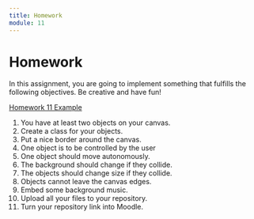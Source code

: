 ```yaml
---
title: Homework
module: 11
---
```


# Homework

In this assignment, you are going to implement something that fulfills the following objectives. Be creative and have fun!

<a href="https://github.com/Montana-Media-Arts/441-WebTech-Spring2022-Examples/tree/main/Week%2010/Homework%2010" target="_new">Homework 11 Example</a>

1. You have at least two objects on your canvas.
2. Create a class for your objects.
3. Put a nice border around the canvas.
4. One object is to be controlled by the user
5. One object should move autonomously.
6. The background should change if they collide.
7. The objects should change size if they collide.
8. Objects cannot leave the canvas edges.
9. Embed some background music.
10. Upload all your files to your repository.
11. Turn your repository link into Moodle.